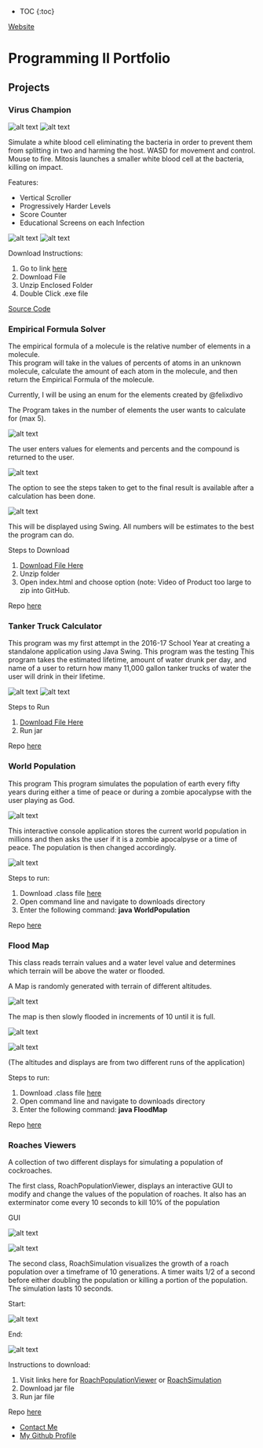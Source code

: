 * TOC
{:toc}

<html>
    <body>
        <a href="index.html">Website</a>
    </body>
</html>

# Programming II Portfolio

## Projects

### Virus Champion


![alt text](https://kragula.github.io/Programming-II-Portfolio/VirusChampion/Screenshots/TitleScreen.png "Title Screen")
![alt text](https://kragula.github.io/Programming-II-Portfolio/VirusChampion/Screenshots/InstructionScreen.png "Instructions Screen")

Simulate a white blood cell eliminating the bacteria in order to prevent them from splitting in two and harming the host.  WASD for movement and control.  Mouse to fire.  Mitosis launches a smaller white blood cell at the bacteria, killing on impact.

Features:
<ul>
<li> Vertical Scroller</li>
<li> Progressively Harder Levels</li>
<li> Score Counter</li>
<li> Educational Screens on each Infection</li>
</ul>

![alt text](https://kragula.github.io/Programming-II-Portfolio/VirusChampion/Screenshots/Cellsgame.png "Gameplay")
![alt text](https://kragula.github.io/Programming-II-Portfolio/VirusChampion/Screenshots/Cellsend.png "Game Over")


Download Instructions:

1. Go to link [here](https://drive.google.com/open?id=0ByM0es_F6i1FekhHdDZrZEtseEU)
2. Download File
3. Unzip Enclosed Folder
4. Double Click .exe file

[Source Code](https://github.com/KRagula/Programming-II-Portfolio/tree/master/VirusChampion/src)

### Empirical Formula Solver

The empirical formula of a molecule is the relative number of elements in a molecule.  
This program will take in the values of percents of atoms in an unknown molecule, calculate the amount of each atom in the molecule, and then return the Empirical Formula of the molecule.

Currently, I will be using an enum for the elements created by @felixdivo

The Program takes in the number of elements the user wants to calculate for (max 5).  

![alt text](https://kragula.github.io/Programming-II-Portfolio/EmpiricalFormulaSolver/Screenshots/EmpirFormEntry.png)

The user enters values for elements and percents and the compound is returned to the user.  

![alt text](https://kragula.github.io/Programming-II-Portfolio/EmpiricalFormulaSolver/Screenshots/CalculatorScreen.png)

The option to see the steps taken to get to the final result is available after a calculation has been done.

![alt text](https://kragula.github.io/Programming-II-Portfolio/EmpiricalFormulaSolver/Screenshots/InstructionsCalc.png)

This will be displayed using Swing.  All numbers will be estimates to the best the program can do.

Steps to Download
1. [Download File Here](https://github.com/KRagula/Programming-II-Portfolio/blob/master/EmpiricalFormulaSolver/EmpirFormulaSolver.zip)
2. Unzip folder
3. Open index.html and choose option (note: Video of Product too large to zip into GitHub.

Repo [here](https://github.com/KRagula/Programming-II-Portfolio/blob/master/EmpiricalFormulaSolver)

### Tanker Truck Calculator

This program was my first attempt in the 2016-17 School Year at creating a standalone application using Java Swing.  This program was the testing
This program takes the estimated lifetime, amount of water drunk per day, and name of a user to return how many 11,000 gallon tanker trucks of water the user will drink in their lifetime.  

![alt text](https://kragula.github.io/Programming-II-Portfolio/TankerTruckGUI/Screenshots/TankerCalc.png)
![alt text](https://kragula.github.io/Programming-II-Portfolio/TankerTruckGUI/Screenshots/ResultsTanker.png)

Steps to Run
1. [Download File Here](https://github.com/KRagula/Programming-II-Portfolio/blob/master/TankerTruckGUI/TankerTruck.jar)
2. Run jar

Repo [here](https://github.com/KRagula/Programming-II-Portfolio/blob/master/TankerTruckGUI)

### World Population

This program This program simulates the population of earth every fifty years
during either a time of peace or during a zombie apocalypse with the user
playing as God.

![alt text](https://kragula.github.io/Programming-II-Portfolio/WorldPopulation/Screenshots/WorldPopScreen.png "Display")

This interactive console application stores the current world population in millions and then asks the user if it is a zombie apocalpyse or a time of peace.  The population is then changed accordingly.

![alt text](https://kragula.github.io/Programming-II-Portfolio/WorldPopulation/Screenshots/EndScreen.png "Display")

Steps to run:
1. Download .class file [here](https://github.com/KRagula/Programming-II-Portfolio/blob/master/WorldPopulation/WorldPopulation.class)
2. Open command line and navigate to downloads directory
3. Enter the following command: **java WorldPopulation**

Repo [here](https://github.com/KRagula/Programming-II-Portfolio/blob/master/WorldPopulation)

### Flood Map
This class reads terrain values and a water level value and determines which terrain will be above the water or flooded.

A Map is randomly generated with terrain of different altitudes.

![alt text](https://kragula.github.io/Programming-II-Portfolio/FloodMap/Screenshots/FloodMapAlt.png "Display")

The map is then slowly flooded in increments of 10 until it is full.

![alt text](https://kragula.github.io/Programming-II-Portfolio/FloodMap/Screenshots/FloodMapPartial.png "Partial")

![alt text](https://kragula.github.io/Programming-II-Portfolio/FloodMap/Screenshots/FloodMapFull.png "Display")

(The altitudes and displays are from two different runs of the application)

Steps to run:
1. Download .class file [here](https://github.com/KRagula/Programming-II-Portfolio/blob/master/FloodMap/FloodMap.class)
2. Open command line and navigate to downloads directory
3. Enter the following command: **java FloodMap**

Repo [here](https://github.com/KRagula/Programming-II-Portfolio/blob/master/FloodMap)

### Roaches Viewers

A collection of two different displays for simulating a population of cockroaches.

The first class, RoachPopulationViewer, displays an interactive GUI to modify and change the values of the population of
roaches.  It also has an exterminator come every 10 seconds to kill 10% of the population

GUI

![alt text](https://kragula.github.io/Programming-II-Portfolio/Roaches/Screenshots/RoachViewerStart.png)

![alt text](https://kragula.github.io/Programming-II-Portfolio/Roaches/Screenshots/RoachViewerDouble.png)

The second class, RoachSimulation visualizes the growth of a roach population over a timeframe of 10 generations.  A timer waits
1/2 of a second before either doubling the population or killing a portion of the population.  The simulation lasts 10 seconds.

Start:

![alt text](https://kragula.github.io/Programming-II-Portfolio/Roaches/Screenshots/RoachesPartial.png)

End:

![alt text](https://kragula.github.io/Programming-II-Portfolio/Roaches/Screenshots/RoachesFinal.png)

Instructions to download:
1. Visit links here for [RoachPopulationViewer](https://github.com/KRagula/Programming-II-Portfolio/blob/master/Roaches/RoachPopulationViewer.jar) or [RoachSimulation](https://github.com/KRagula/Programming-II-Portfolio/blob/master/Roaches/RoachSimulation.jar)
2. Download jar file
3. Run jar file

Repo [here](https://github.com/KRagula/Programming-II-Portfolio/blob/master/Roaches)

<footer>
    		<ul>
        		<li><a href="mailto:k.ragula1@gmail.com">Contact Me</a></li>
        		<li><a href="https://github.com/KRagula">My Github Profile</a></li>
            
